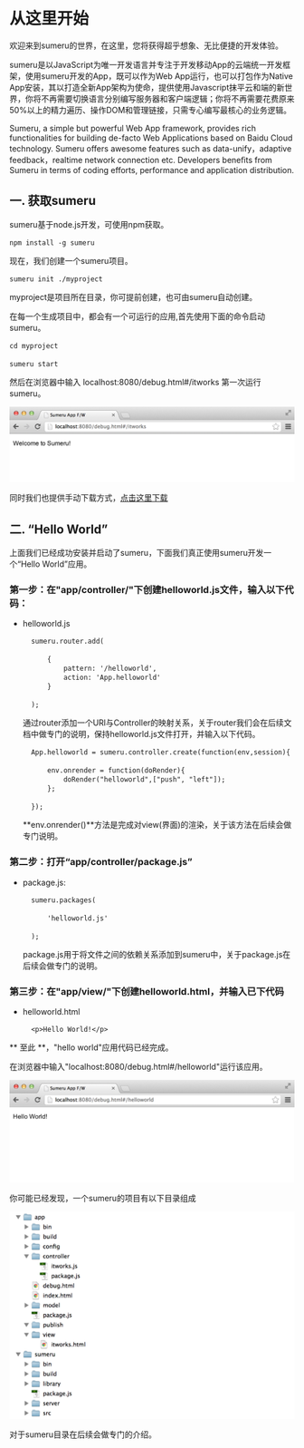 从这里开始
====================


欢迎来到sumeru的世界，在这里，您将获得超乎想象、无比便捷的开发体验。

sumeru是以JavaScript为唯一开发语言并专注于开发移动App的云端统一开发框架，使用sumeru开发的App，既可以作为Web App运行，也可以打包作为Native App安装，其以打造全新App架构为使命，提供使用Javascript抹平云和端的新世界，你将不再需要切换语言分别编写服务器和客户端逻辑；你将不再需要花费原来50%以上的精力遍历、操作DOM和管理链接，只需专心编写最核心的业务逻辑。



Sumeru, a simple but powerful Web App framework, provides rich functionalities for building de-facto Web Applications based on Baidu Cloud technology. Sumeru offers awesome features such as data-unify，adaptive feedback，realtime network connection etc. Developers beneﬁts from Sumeru in terms of coding efforts, performance and application distribution.


## 一. 获取sumeru

sumeru基于node.js开发，可使用npm获取。

	npm install -g sumeru
	
现在，我们创建一个sumeru项目。

	sumeru init ./myproject
	
myproject是项目所在目录，你可提前创建，也可由sumeru自动创建。
	
在每一个生成项目中，都会有一个可运行的应用,首先使用下面的命令启动sumeru。

	cd myproject
	
	sumeru start
	
然后在浏览器中输入 localhost:8080/debug.html#/itworks 第一次运行sumeru。

![](images/itworks.png)

同时我们也提供手动下载方式，[点击这里下载](https://github.com/brandnewera/sumeru/archive/master.zip)


## 二. “Hello World”


上面我们已经成功安装并启动了sumeru，下面我们真正使用sumeru开发一个“Hello World”应用。


### 第一步：在"app/controller/"下创建helloworld.js文件，输入以下代码：

* helloworld.js


		sumeru.router.add(

			{
				pattern: '/helloworld',
				action: 'App.helloworld'
			}

		);

	通过router添加一个URl与Controller的映射关系，关于router我们会在后续文档中做专门的说明，保持helloworld.js文件打开，并输入以下代码。
	
		App.helloworld = sumeru.controller.create(function(env,session){

			env.onrender = function(doRender){
				doRender("helloworld",["push", "left"]);
			};

		});	

	**env.onrender()**方法是完成对view(界面)的渲染，关于该方法在后续会做专门说明。
	
### 第二步：打开“app/controller/package.js”


* package.js:

		sumeru.packages(

			'helloworld.js'

		);

	package.js用于将文件之间的依赖关系添加到sumeru中，关于package.js在后续会做专门的说明。

	

### 第三步：在"app/view/"下创建helloworld.html，并输入已下代码

* helloworld.html

	
		<p>Hello World!</p>
		
** 至此 **，"hello world"应用代码已经完成。

在浏览器中输入"localhost:8080/debug.html#/helloworld"运行该应用。

![](images/helloworld.png)


你可能已经发现，一个sumeru的项目有以下目录组成

![](images/sumeru_folder.png)

对于sumeru目录在后续会做专门的介绍。
	
